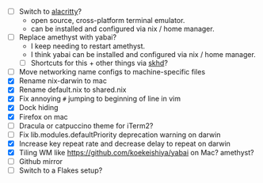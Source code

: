 - [ ] Switch to [alacritty](https://github.com/alacritty/alacritty)?
    - open source, cross-platform terminal emulator. 
    - can be installed and configured via nix / home manager.
- [ ] Replace amethyst with yabai?
    - I keep needing to restart amethyst.
    - I think yabai can be installed and configured via nix / home manager.
    - [ ] Shortcuts for this + other things via [skhd](https://github.com/koekeishiya/skhd)?
- [ ] Move networking name configs to machine-specific files
- [x] Rename nix-darwin to mac
- [x] Rename default.nix to shared.nix
- [x] Fix annoying `#` jumping to beginning of line in vim
- [x] Dock hiding
- [x] Firefox on mac
- [ ] Dracula or catpuccino theme for iTerm2?
- [ ] Fix lib.modules.defaultPriority deprecation warning on darwin
- [x] Increase key repeat rate and decrease delay to repeat on darwin
- [x] Tiling WM like https://github.com/koekeishiya/yabai on Mac? amethyst?
- [ ] Github mirror
- [ ] Switch to a Flakes setup?
